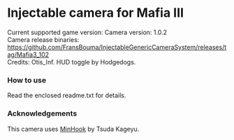 Injectable camera for Mafia III
============================

Current supported game version: 
Camera version: 1.0.2  
Camera release binaries: https://github.com/FransBouma/InjectableGenericCameraSystem/releases/tag/Mafia3_102  
Credits: Otis_Inf. HUD toggle by Hodgedogs.

### How to use
Read the enclosed readme.txt for details. 

### Acknowledgements
This camera uses [MinHook](https://github.com/TsudaKageyu/minhook) by Tsuda Kageyu.
